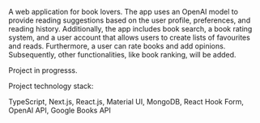 A web application for book lovers. The app uses an OpenAI model to provide reading suggestions based on the user profile, preferences, and reading history. Additionally, the app includes book search, a book rating system, and a user account that allows users to create lists of favourites and reads. Furthermore, a user can rate books and add opinions. Subsequently, other functionalities, like book ranking, will be added.

Project in progresss.

Project technology stack:

TypeScript, Next.js, React.js, Material UI, MongoDB, React Hook Form, OpenAI API, Google Books API

